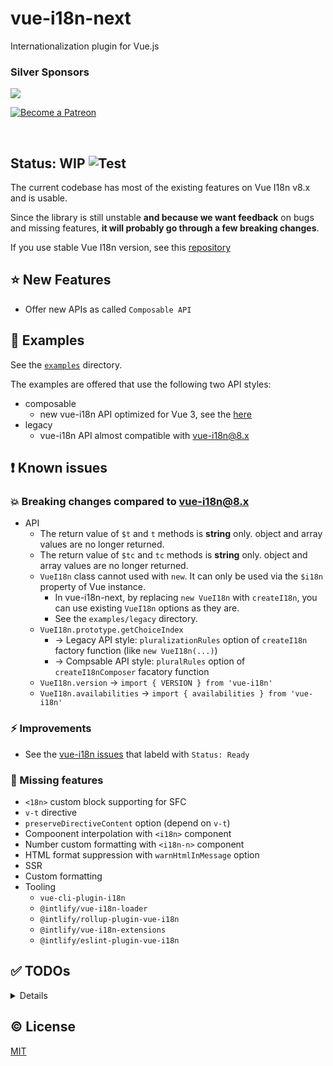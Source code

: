 # vue-i18n-next

Internationalization plugin for Vue.js

<h3>Silver Sponsors</h3>

<p>
  <a href="https://www.codeandweb.com/babeledit?utm_campaign=vue-i18n-2019-01" target="_blank">
    <img src="https://raw.githubusercontent.com/kazupon/vue-i18n/dev/vuepress/.vuepress/public/patrons/babeledit.png">
  </a>
</p>

<p>
  <a href="https://www.patreon.com/kazupon" target="_blank">
    <img src="https://c5.patreon.com/external/logo/become_a_patron_button.png" alt="Become a Patreon">
  </a>
</p>

<br/>


## Status: WIP ![Test](https://github.com/intlify/vue-i18n-next/workflows/Test/badge.svg)

The current codebase has most of the existing features on Vue I18n v8.x and is usable.

Since the library is still unstable **and because we want feedback** on bugs and missing features, **it will probably go through a few breaking changes**.

If you use stable Vue I18n version, see this [repository](https://github.com/kazupon/vue-i18n)


## :star: New Features

- Offer new APIs as called `Composable API`


## :lollipop: Examples

See the [`examples`](https://github.com/intlify/vue-i18n-next/tree/master/examples) directory.

The examples are offered that use the following two API styles:

- composable
  - new vue-i18n API optimized for Vue 3, see the [here](https://github.com/intlify/vue-i18n-next/blob/master/src/composer.ts)
- legacy
  - vue-i18n API almost compatible with vue-i18n@8.x


## :heavy_exclamation_mark: Known issues

### :boom: Breaking changes compared to vue-i18n@8.x

- API
  - The return value of `$t` and `t` methods is **string** only. object and array values ​​are no longer returned.
  - The return value of `$tc` and `tc` methods is **string** only. object and array values ​​are no longer returned.
  - `VueI18n` class cannot used with `new`. It can only be used via the `$i18n` property of Vue instance.
    - In vue-i18n-next, by replacing `new VueI18n` with `createI18n`, you can use existing `VueI18n` options as they are.
    - See the `examples/legacy` directory.
  - `VueI18n.prototype.getChoiceIndex`
    - -> Legacy API style: `pluralizationRules` option of `createI18n` factory function (like `new VueI18n(...)`)
    - -> Compsable API style: `pluralRules` option of `createI18nComposer` facatory function
  - `VueI18n.version` -> `import { VERSION } from 'vue-i18n'`
  - `VueI18n.availabilities` -> `import { availabilities } from 'vue-i18n'`

### :zap: Improvements

- See the [vue-i18n issues](https://github.com/kazupon/vue-i18n/issues?q=is%3Aissue+is%3Aopen+label%3A%22Status%3A+Ready%22) that labeld with `Status: Ready`


### :hammer: Missing features

- `<18n>` custom block supporting for SFC
- `v-t` directive
- `preserveDirectiveContent` option (depend on `v-t`)
- Compoonent interpolation with `<i18n>` component
- Number custom formatting with `<i18n-n>` component
- HTML format suppression with `warnHtmlInMessage` option
- SSR
- Custom formatting
- Tooling
  - `vue-cli-plugin-i18n`
  - `@intlify/vue-i18n-loader`
  - `@intlify/rollup-plugin-vue-i18n`
  - `@intlify/vue-i18n-extensions`
  - `@intlify/eslint-plugin-vue-i18n`


## :white_check_mark: TODOs
<details>

- Intlify message format compiler
  - [x] vue-i18n message format
  - [ ] sourcemap
  - [ ] error handling
  - [ ] more unit tests!
- Intlify core runtime
  - [x] translate function
  - [x] datetime function
  - [x] number function
  - [ ] warnHtmlInMessage
  - [x] improve translate `args` typing
  - [ ] improve locale messages typing: `LocaleMessages` / `LocaleMessage` / `LocaleMessageDictiory`
  - [x] postTranslation context option
- Composable API: I18n Composer
  - properties
    - [x] locale
    - [x] fallbackLocales
    - [x] availableLocales
    - [x] messages
    - [x] modifiers
    - [x] pluralRules
    - [x] missingWarn
    - [x] fallbackWarn
    - [x] fallbackRoot
    - [x] fallbackFormat
    - [x] dateTimeFormats
    - [x] numberFormats
  - methods
    - [x] t
    - [x] getLocaleMessages
    - [x] setLocaleMessages
    - [x] mergeLocaleMessages
    - [x] d
    - [x] getDateTimeFormat
    - [x] setDateTimeFormat
    - [x] mergeDateTimeFormat
    - [x] n
    - [x] getNumberFormat
    - [x] setNumberFormat
    - [x] mergeNumberFormat
    - [x] getPostTranslationHandler
    - [x] setPostTranslationHandler
    - [x] getMissingHandler
    - [x] setMissingHandler
- Legacy API: compatible supporting
  - VueI18n
    - [x] locale
    - [x] fallbackLocale
    - [x] availableLocales
    - [x] messages
    - [x] pluralizationRules
    - [x] dateTimeFormats
    - [x] numberFormats
    - [x] formatter
    - [x] missing
    - [x] silentTranslationWarn
    - [x] silentFallbackWarn
    - [x] formatFallbackMessages
    - [ ] preserveDirectiveContent
    - [ ] warnHtmlInMessage
    - [x] postTranslation
    - [x] t
    - [x] tc
    - [x] te
    - [x] getLocaleMessage
    - [x] setLocaleMessage
    - [x] mergeLocaleMessage
    - [x] d
    - [x] getDateTimeFormat
    - [x] setDateTimeFormat
    - [x] mergeDateTimeFormat
    - [x] n
    - [x] getNumberFormat
    - [x] setNumberFormat
    - [x] mergeNumberFormat
    - [x] getChoiceIndex
  - Inejctted in Vue Prototype API
    - [x] $i18n
    - [x] $t
    - [x] $tc
    - [x] $te
    - [x] $d
    - [x] $n
  - Component options
    - [x] messages
    - [x] pluralRule
    - [x] dateTimeFormats
    - [x] numberFormats
    - [x] sharedMessages
  - [x] plugin install & mixin
  - [x] version
  - [x] IntlAvailability availabilities
- Components
  - [ ] Interpolocation `<i18n>`
  - [ ] NumberFormat `<i18n-n>`
- Directive
  - [ ] `v-t`
- Tool Chains
  - [ ] vue-i18n-extensions
  - [ ] vue-i18n-loader
  - [ ] rollup-plugin-vue-i18n
  - [ ] vue-cli-plugin-i18n
  - [ ] eslint-plugin-vue-i18n
- Others
  - [ ] documentation
  - [x] fallback localization (bubble up)
  - [ ] SSR

</details>


## :copyright: License

[MIT](http://opensource.org/licenses/MIT)
